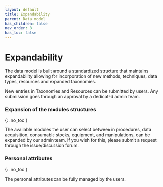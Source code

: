 ```yaml
---
layout: default
title: Expandability
parent: Data model
has_children: false
nav_order: 8
has_toc: false
---
```

# Expandability
The data model is built around a standardized structure that maintains expandability allowing for incorporation of new methods, techniques, data types, resources and expanded taxonomies.

New entries in Taxonomies and Resources can be submitted by users. Any submission goes through an approval by a dedicated admin team.

### Expansion of the modules structures
{: .no_toc }

The available modules the user can select between in procedures, data acquisition, consumable stocks, equipment, and manipulations, can be expanded by our admin team. If you wish for this, please submit a request through the issue/discussion forum.

### Personal attributes
{: .no_toc }

The personal attributes can be fully managed by the users.